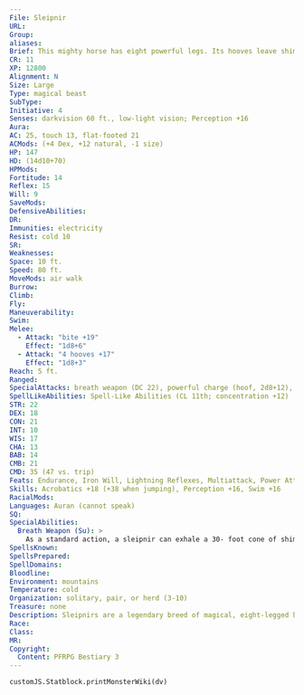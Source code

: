 ```yaml
---
File: Sleipnir
URL: 
Group: 
aliases: 
Brief: This mighty horse has eight powerful legs. Its hooves leave shimmering hoofprints that quickly fade to mist.
CR: 11
XP: 12800
Alignment: N
Size: Large
Type: magical beast
SubType: 
Initiative: 4
Senses: darkvision 60 ft., low-light vision; Perception +16
Aura: 
AC: 25, touch 13, flat-footed 21
ACMods: (+4 Dex, +12 natural, -1 size)
HP: 147
HD: (14d10+70)
HPMods: 
Fortitude: 14
Reflex: 15
Will: 9
SaveMods: 
DefensiveAbilities: 
DR: 
Immunities: electricity
Resist: cold 10
SR: 
Weaknesses: 
Space: 10 ft.
Speed: 80 ft.
MoveMods: air walk
Burrow: 
Climb: 
Fly: 
Maneuverability: 
Swim: 
Melee: 
  - Attack: "bite +19"
    Effect: "1d8+6"
  - Attack: "4 hooves +17"
    Effect: "1d8+3"
Reach: 5 ft.
Ranged: 
SpecialAttacks: breath weapon (DC 22), powerful charge (hoof, 2d8+12), trample (1d8+9, DC 23)
SpellLikeAbilities: Spell-Like Abilities (CL 11th; concentration +12)  Constant-air walk
STR: 22
DEX: 18
CON: 21
INT: 10
WIS: 17
CHA: 13
BAB: 14
CMB: 21
CMD: 35 (47 vs. trip)
Feats: Endurance, Iron Will, Lightning Reflexes, Multiattack, Power Attack, Run, Weapon Focus (hoof )
Skills: Acrobatics +18 (+38 when jumping), Perception +16, Swim +16
RacialMods: 
Languages: Auran (cannot speak)
SQ: 
SpecialAbilities:
  Breath Weapon (Su): >
    As a standard action, a sleipnir can exhale a 30- foot cone of shimmering, rainbow-colored light. Every creature in the area is randomly struck by one or more beams, as a prismatic spray spell (DC 22 half or negates). The sleipnir may use this ability once every 1d6 rounds, up to 3 times per day. The save DC is Constitution-based.
SpellsKnown: 
SpellsPrepared: 
SpellDomains: 
Bloodline: 
Environment: mountains
Temperature: cold
Organization: solitary, pair, or herd (3-10)
Treasure: none
Description: Sleipnirs are a legendary breed of magical, eight-legged horses. Most sleipnirs have jet-black coats and long, flowing manes and tails, though occasionally a sleipnir  foal is born with a white or shimmering silver coat. Such rare sleipnirs sometimes display additional abilities beyond those of their darker kin. A typical sleipnir stands 6 to 7 feet tall at the shoulder, measures about 12 feet long, and weighs upward of 1,600 pounds.  Believed to be descended from the mystical steeds of gods, sleipnirs have spread throughout the Material Plane. While sleipnirs cannot actually fly, they are able to walk on air as easily as on land, and spend much of their time galloping across the skies of their homes. Although sleipnirs lack the ability to travel between planes themselves, riders have brought them as mounts far beyond the Material Plane, and populations of sleipnirs can be found on several of the more hospitable Outer Planes as well.  Sleipnirs are highly prized as steeds, but as intelligent magical beasts, they cannot be trained using the Handle Animal skill, and those trying to do so find them intractable and even violent. Although they cannot speak, sleipnirs understand Auran, and one seeking a sleipnir as a mount must convince the creature to serve using Diplomacy, Intimidate, or other means. Sleipnirs are generally indifferent to most creatures, meaning they can be found serving as steeds to creatures of all alignments, from good to evil.  Riding a sleipnir requires no equipment other than a normal saddle, and they are well trained in combat from birth. A rider does not need to make a Ride check to control a sleipnir in battle, but must make a Ride check to attack in the same round that the sleipnir attacks. A sleipnir can carry 519 pounds as a light load, 1,038 pounds as a medium load, and 1,560 pounds as a heavy load.
Race: 
Class: 
MR: 
Copyright:
  Content: PFRPG Bestiary 3
---
```

```dataviewjs
customJS.Statblock.printMonsterWiki(dv)
```

